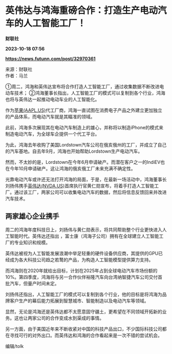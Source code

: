 # 英伟达与鸿海重磅合作：打造生产电动汽车的人工智能工厂！
**财联社**

**2023-10-18 07:56**

**https://news.futunn.com/post/32970361**

来源：财联社  
作者：马兰

①周二，鸿海和英伟达宣布将合作打造人工智能工厂，通过收集数据不断改进电动车技术； ②鸿海董事长指出，人工智能工厂的模式可以复制到各个行业，鸿海也将与英伟达一起推动电动车业的人工智能化。

作为[苹果(AAPL.US)](https://www.futunn.com/quote/stock?m=us&code=AAPL)代工厂商，鸿海一直试图在消费电子产品之外建立更加独立的产品体系，而电动汽车就是其瞄准的领域。

此前，鸿海多次展现其在电动汽车制造上的雄心，并称将以制造iPhone的模式来制造电动汽车，为全球车企提供一个代工平台。

为此，鸿海去年收购了美国Lordstown汽车公司在俄亥俄州的工厂，并成立了自己的汽车基地。自去年9月，鸿海也开始帮助Lordstown生产电动汽车。

然而，不太妙的是，Lordstown在今年6月申请破产。而潜在客户之一的IndiEV也在今年10月申请破产。这让鸿海的俄亥俄工厂未来充满不确定性。

光靠电动汽车或许还无法打开鸿海的局面，于是，在最新一场活动中，鸿海董事长刘扬伟携手[英伟达(NVDA.US)](https://www.futunn.com/quote/stock?m=us&code=NVDA)首席执行官黄仁勋宣布，将着手打造人工智能工厂。通过该工厂，两家公司可以收集电动汽车的数据，然后将信息反馈回来并改进汽车技术。

两家雄心企业携手
--------

周二的鸿海年度科技日上，刘扬伟与黄仁勋表示，将共同帮助整个行业更快进入人工智能时代。英伟达还指出 ，富士康（鸿海子公司）拥有在全球建立人工智能工厂的专业知识和规模。

英伟达被视为人工智能发展浪潮中举足轻重的硬件设备供应商，其提供的GPU已经成为各大科技公司趋之若鹜的产品，为构造人工智能模型提供算力支持。

而鸿海则在2020年就给出目标，计划在2025年占到全球电动汽车市场份额的10%。第四季度，鸿海将与另一合作伙伴裕隆汽车向台湾纳智捷汽车公司交付首批汽车，但量产时间未定。

刘扬伟还指出，人工智能工厂的模式可以复制到各个行业，他的目标是将鸿海为品牌客户生产的幕后能力拓展到智慧城市、智能制造以及电动汽车等领域。

显然，无论是鸿海还是英伟达都不太愿意固守疆土，更希望在不同领域开拓新的业务。这也让两家公司的合作变成水到渠成的事情。

另一方面，由于美国近年来不断收紧对中国的科技产品出口，不少国际科技公司都在寻找可行的对外出口。而英伟达和鸿海的合作看起来是一次不错的尝试机会。

编辑/tolk